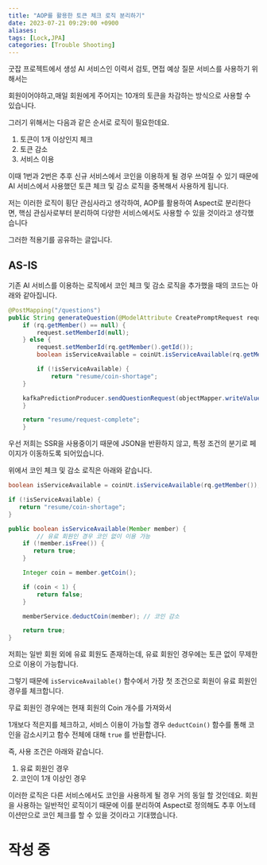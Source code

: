 ```yaml
---
title: "AOP를 활용한 토큰 체크 로직 분리하기"
date: 2023-07-21 09:29:00 +0900
aliases: 
tags: [Lock,JPA]
categories: [Trouble Shooting]
---
```


굿잡 프로젝트에서 생성 AI 서비스인 이력서 검토, 면접 예상 질문 서비스를 사용하기 위해서는

회원이어야하고,매일 회원에게 주어지는 10개의 토큰을 차감하는 방식으로 사용할 수 있습니다.

그러기 위해서는 다음과 같은 순서로 로직이 필요한데요.

1. 토큰이 1개 이상인지 체크
2. 토큰 감소
3. 서비스 이용

이때 1번과 2번은 추후 신규 서비스에서 코인을 이용하게 될 경우 쓰여질 수 있기 때문에 AI 서비스에서 사용했던 토큰 체크 및 감소 로직을 중복해서 사용하게 됩니다.

저는 이러한 로직이 횡단 관심사라고 생각하여, AOP를 활용하여 Aspect로 분리한다면, 핵심 관심사로부터 분리하여 다양한 서비스에서도 사용할 수 있을 것이라고 생각했습니다

그러한 적용기를 공유하는 글입니다.

## AS-IS

기존 AI 서비스를 이용하는 로직에서 코인 체크 및 감소 로직을 추가했을 때의 코드는 아래와 같아집니다.

```java
@PostMapping("/questions")
public String generateQuestion(@ModelAttribute CreatePromptRequest request) throws JsonProcessingException {
    if (rq.getMember() == null) {
        request.setMemberId(null);
    } else {
        request.setMemberId(rq.getMember().getId());
        boolean isServiceAvailable = coinUt.isServiceAvailable(rq.getMember());

        if (!isServiceAvailable) {
            return "resume/coin-shortage";
    }

    kafkaPredictionProducer.sendQuestionRequest(objectMapper.writeValueAsString(request));
    }

    return "resume/request-complete";
    }
```

우선 저희는 SSR을 사용중이기 때문에 JSON을 반환하지 않고, 특정 조건의 분기로 페이지가 이동하도록 되어있습니다.

위에서 코인 체크 및 감소 로직은 아래와 같습니다.

```java
boolean isServiceAvailable = coinUt.isServiceAvailable(rq.getMember());

if (!isServiceAvailable) {
   return "resume/coin-shortage";
}

public boolean isServiceAvailable(Member member) {
        // 유료 회원인 경우 코인 없이 이용 가능
    if (!member.isFree()) {
       return true;
    }

    Integer coin = member.getCoin();

    if (coin < 1) {
        return false;
    }

    memberService.deductCoin(member); // 코인 감소

    return true;
}
```

저희는 일반 회원 외에 유료 회원도 존재하는데, 유료 회원인 경우에는 토큰 없이 무제한으로 이용이 가능합니다.

그렇기 때문에 `isServiceAvailable()` 함수에서 가장 첫 조건으로 회원이 유료 회원인 경우를 체크합니다.

무료 회원인 경우에는 현재 회원의 Coin 개수를 가져와서

1개보다 적은지를 체크하고, 서비스 이용이 가능할 경우 `deductCoin()` 함수를 통해 코인을 감소시키고 함수 전체에 대해 `true` 를 반환합니다.

즉, 사용 조건은 아래와 같습니다.

1. 유료 회원인 경우
2. 코인이 1개 이상인 경우

이러한 로직은 다른 서비스에서도 코인을 사용하게 될 경우 거의 동일 할 것인데요.
회원을 사용하는 일반적인 로직이기 때문에 이를 분리하여 Aspect로 정의해도 추후 어노테이션만으로 코인 체크를 할 수 있을 것이라고 기대했습니다.

# 작성 중
